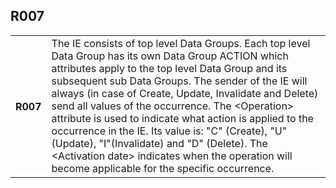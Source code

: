 ## R007
<table>
 <tr>
  <th>
   R007
  </th>
  <td>
   The IE consists of top level Data Groups. Each top level Data Group has its own Data Group ACTION which attributes apply to the top level Data Group and its subsequent sub Data Groups. The sender of the IE will always (in case of Create, Update, Invalidate and Delete) send all values of the occurrence.  The &lt;Operation&gt; attribute is used to indicate what action is applied to the occurrence in the IE. Its value is: "C" (Create), "U" (Update), "I"(Invalidate) and "D" (Delete). The &lt;Activation date&gt; indicates when the operation will become applicable for the specific occurrence.
  </td>
 </tr>
</table>
